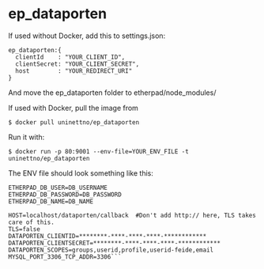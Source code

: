 # ep_dataporten

If used without Docker, add this to settings.json:

```
ep_dataporten:{
  clientId    : "YOUR_CLIENT_ID",
  clientSecret: "YOUR_CLIENT_SECRET",
  host        : "YOUR_REDIRECT_URI"
}
```

And move the ep_dataporten folder to etherpad/node_modules/

If used with Docker, pull the image from

```$ docker pull uninettno/ep_dataporten```

Run it with:

```$ docker run -p 80:9001 --env-file=YOUR_ENV_FILE -t uninettno/ep_dataporten```

The ENV file should look something like this:

```ETHERPAD_DB_HOST=DB_HOSTNAME
ETHERPAD_DB_USER=DB_USERNAME
ETHERPAD_DB_PASSWORD=DB_PASSWORD
ETHERPAD_DB_NAME=DB_NAME

HOST=localhost/dataporten/callback  #Don't add http:// here, TLS takes care of this.
TLS=false
DATAPORTEN_CLIENTID=********-****-****-****-************
DATAPORTEN_CLIENTSECRET=********-****-****-****-************
DATAPORTEN_SCOPES=groups,userid,profile,userid-feide,email
MYSQL_PORT_3306_TCP_ADDR=3306```
